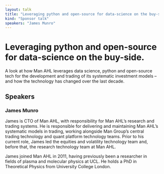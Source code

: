```yaml
---
layout: talk
title: "Leveraging python and open-source for data-science on the buy-side."
kind: "Sponsor talk"
speakers: "James Munro"
---
```


# Leveraging python and open-source for data-science on the buy-side.

A look at how Man AHL leverages data science, python and open-source tech for the development and trading of its systematic investment models – and how the technology has changed over the last decade.

## Speakers

### James Munro

James is CTO of Man AHL, with responsibility for Man AHL’s research and trading systems.  He is responsible for delivering and maintaining Man AHL’s systematic models in trading, working alongside Man Group’s central trading technology and quant platform technology teams.  Prior to his current role, James led the equities and volatility technology team and, before that, the research technology team at Man AHL.

James joined Man AHL in 2011, having previously been a researcher in fields of plasma and molecular physics at UCL.  He holds a PhD in Theoretical Physics from University College London.
